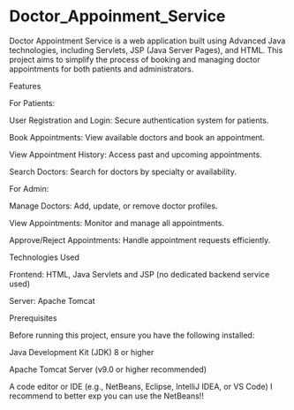 # Doctor_Appoinment_Service
Doctor Appointment Service is a web application built using Advanced Java technologies, including Servlets, JSP (Java Server Pages), and HTML. This project aims to simplify the process of booking and managing doctor appointments for both patients and administrators.

Features

For Patients:

User Registration and Login: Secure authentication system for patients.

Book Appointments: View available doctors and book an appointment.

View Appointment History: Access past and upcoming appointments.

Search Doctors: Search for doctors by specialty or availability.

For Admin:

Manage Doctors: Add, update, or remove doctor profiles.

View Appointments: Monitor and manage all appointments.

Approve/Reject Appointments: Handle appointment requests efficiently.

Technologies Used

Frontend: HTML,  Java Servlets and JSP (no dedicated backend service used)

Server: Apache Tomcat

Prerequisites

Before running this project, ensure you have the following installed:

Java Development Kit (JDK) 8 or higher

Apache Tomcat Server (v9.0 or higher recommended)

A code editor or IDE (e.g., NetBeans, Eclipse, IntelliJ IDEA, or VS Code)
I recommend to better exp you can use the NetBeans!!
